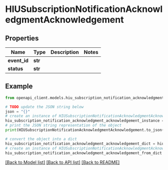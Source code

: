 # HIUSubscriptionNotificationAcknowledgmentAcknowledgement


## Properties

Name | Type | Description | Notes
------------ | ------------- | ------------- | -------------
**event_id** | **str** |  | 
**status** | **str** |  | 

## Example

```python
from openapi_client.models.hiu_subscription_notification_acknowledgment_acknowledgement import HIUSubscriptionNotificationAcknowledgmentAcknowledgement

# TODO update the JSON string below
json = "{}"
# create an instance of HIUSubscriptionNotificationAcknowledgmentAcknowledgement from a JSON string
hiu_subscription_notification_acknowledgment_acknowledgement_instance = HIUSubscriptionNotificationAcknowledgmentAcknowledgement.from_json(json)
# print the JSON string representation of the object
print(HIUSubscriptionNotificationAcknowledgmentAcknowledgement.to_json())

# convert the object into a dict
hiu_subscription_notification_acknowledgment_acknowledgement_dict = hiu_subscription_notification_acknowledgment_acknowledgement_instance.to_dict()
# create an instance of HIUSubscriptionNotificationAcknowledgmentAcknowledgement from a dict
hiu_subscription_notification_acknowledgment_acknowledgement_from_dict = HIUSubscriptionNotificationAcknowledgmentAcknowledgement.from_dict(hiu_subscription_notification_acknowledgment_acknowledgement_dict)
```
[[Back to Model list]](../README.md#documentation-for-models) [[Back to API list]](../README.md#documentation-for-api-endpoints) [[Back to README]](../README.md)


